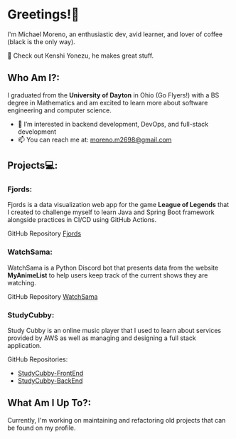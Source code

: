 # Greetings!👋
I'm Michael Moreno, an enthusiastic dev, avid learner, and lover of coffee (black is the only way).

🎵 Check out Kenshi Yonezu, he makes great stuff.

## Who Am I?:
I graduated from the __University of Dayton__ in Ohio (Go Flyers!) with a BS degree in Mathematics and am excited to learn more about software engineering and computer science.

- 👀 I’m interested in backend development, DevOps, and full-stack development
- 📫 You can reach me at: moreno.m2698@gmail.com

## Projects💻:

### __Fjords__:
Fjords is a data visualization web app for the game __League of Legends__ that I created to challenge myself to learn Java and Spring Boot framework alongside practices in CI/CD using GitHub Actions. 

GitHub Repository [Fjords](https://github.com/moreno-m2698/Fjords)

### __WatchSama__:
WatchSama is a Python Discord bot that presents data from the website __MyAnimeList__ to help users keep track of the current shows they are watching.

GitHub Repository [WatchSama](https://github.com/moreno-m2698/WatchSama)

### __StudyCubby__:
Study Cubby is an online music player that I used to learn about services provided by AWS as well as managing and designing a full stack application.

GitHub Repositories:
- [StudyCubby-FrontEnd](https://github.com/moreno-m2698/StudyCubby)
- [StudyCubby-BackEnd](https://github.com/moreno-m2698/StudyCubbyExpress)

## What Am I Up To?:

Currently, I'm working on maintaining and refactoring old projects that can be found on my profile.



<!---
moreno-m2698/moreno-m2698 is a ✨ special ✨ repository because its `README.md` (this file) appears on your GitHub profile.
You can click the Preview link to take a look at your changes.
--->
